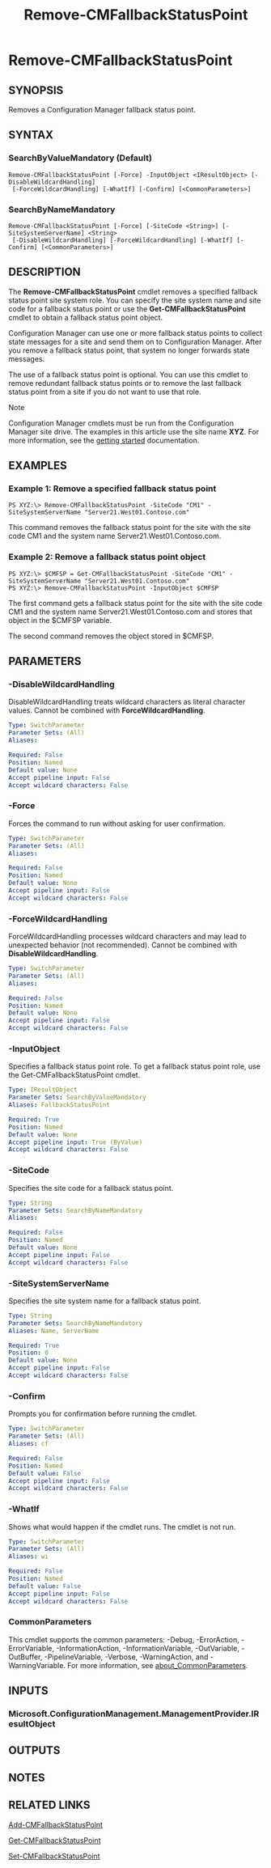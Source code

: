 ﻿---
description: Removes a Configuration Manager fallback status point.
external help file: AdminUI.PS.HS.dll-Help.xml
Module Name: ConfigurationManager
ms.date: 05/07/2019
schema: 2.0.0
title: Remove-CMFallbackStatusPoint
---

# Remove-CMFallbackStatusPoint

## SYNOPSIS
Removes a Configuration Manager fallback status point.

## SYNTAX

### SearchByValueMandatory (Default)
```
Remove-CMFallbackStatusPoint [-Force] -InputObject <IResultObject> [-DisableWildcardHandling]
 [-ForceWildcardHandling] [-WhatIf] [-Confirm] [<CommonParameters>]
```

### SearchByNameMandatory
```
Remove-CMFallbackStatusPoint [-Force] [-SiteCode <String>] [-SiteSystemServerName] <String>
 [-DisableWildcardHandling] [-ForceWildcardHandling] [-WhatIf] [-Confirm] [<CommonParameters>]
```

## DESCRIPTION
The **Remove-CMFallbackStatusPoint** cmdlet removes a specified fallback status point site system role.
You can specify the site system name and site code for a fallback status point or use the **Get-CMFallbackStatusPoint** cmdlet to obtain a fallback status point object.

Configuration Manager can use one or more fallback status points to collect state messages for a site and send them on to Configuration Manager.
After you remove a fallback status point, that system no longer forwards state messages.

The use of a fallback status point is optional.
You can use this cmdlet to remove redundant fallback status points or to remove the last fallback status point from a site if you do not want to use that role.

> [!NOTE]
> Configuration Manager cmdlets must be run from the Configuration Manager site drive.
> The examples in this article use the site name **XYZ**. For more information, see the
> [getting started](/powershell/sccm/overview) documentation.

## EXAMPLES

### Example 1: Remove a specified fallback status point
```
PS XYZ:\> Remove-CMFallbackStatusPoint -SiteCode "CM1" -SiteSystemServerName "Server21.West01.Contoso.com"
```

This command removes the fallback status point for the site with the site code CM1 and the system name Server21.West01.Contoso.com.

### Example 2: Remove a fallback status point object
```
PS XYZ:\> $CMFSP = Get-CMFallbackStatusPoint -SiteCode "CM1" -SiteSystemServerName "Server21.West01.Contoso.com"
PS XYZ:\> Remove-CMFallbackStatusPoint -InputObject $CMFSP
```

The first command gets a fallback status point for the site with the site code CM1 and the system name Server21.West01.Contoso.com and stores that object in the $CMFSP variable.

The second command removes the object stored in $CMFSP.

## PARAMETERS

### -DisableWildcardHandling
DisableWildcardHandling treats wildcard characters as literal character values. Cannot be combined with **ForceWildcardHandling**.

```yaml
Type: SwitchParameter
Parameter Sets: (All)
Aliases:

Required: False
Position: Named
Default value: None
Accept pipeline input: False
Accept wildcard characters: False
```

### -Force
Forces the command to run without asking for user confirmation.

```yaml
Type: SwitchParameter
Parameter Sets: (All)
Aliases:

Required: False
Position: Named
Default value: None
Accept pipeline input: False
Accept wildcard characters: False
```

### -ForceWildcardHandling
ForceWildcardHandling processes wildcard characters and may lead to unexpected behavior (not recommended). Cannot be combined with **DisableWildcardHandling**.

```yaml
Type: SwitchParameter
Parameter Sets: (All)
Aliases:

Required: False
Position: Named
Default value: None
Accept pipeline input: False
Accept wildcard characters: False
```

### -InputObject
Specifies a fallback status point role.
To get a fallback status point role, use the Get-CMFallbackStatusPoint cmdlet.

```yaml
Type: IResultObject
Parameter Sets: SearchByValueMandatory
Aliases: FallbackStatusPoint

Required: True
Position: Named
Default value: None
Accept pipeline input: True (ByValue)
Accept wildcard characters: False
```

### -SiteCode
Specifies the site code for a fallback status point.

```yaml
Type: String
Parameter Sets: SearchByNameMandatory
Aliases:

Required: False
Position: Named
Default value: None
Accept pipeline input: False
Accept wildcard characters: False
```

### -SiteSystemServerName
Specifies the site system name for a fallback status point.

```yaml
Type: String
Parameter Sets: SearchByNameMandatory
Aliases: Name, ServerName

Required: True
Position: 0
Default value: None
Accept pipeline input: False
Accept wildcard characters: False
```

### -Confirm
Prompts you for confirmation before running the cmdlet.

```yaml
Type: SwitchParameter
Parameter Sets: (All)
Aliases: cf

Required: False
Position: Named
Default value: False
Accept pipeline input: False
Accept wildcard characters: False
```

### -WhatIf
Shows what would happen if the cmdlet runs.
The cmdlet is not run.

```yaml
Type: SwitchParameter
Parameter Sets: (All)
Aliases: wi

Required: False
Position: Named
Default value: False
Accept pipeline input: False
Accept wildcard characters: False
```

### CommonParameters
This cmdlet supports the common parameters: -Debug, -ErrorAction, -ErrorVariable, -InformationAction, -InformationVariable, -OutVariable, -OutBuffer, -PipelineVariable, -Verbose, -WarningAction, and -WarningVariable. For more information, see [about_CommonParameters](http://go.microsoft.com/fwlink/?LinkID=113216).

## INPUTS

### Microsoft.ConfigurationManagement.ManagementProvider.IResultObject

## OUTPUTS

### 

## NOTES

## RELATED LINKS

[Add-CMFallbackStatusPoint](Add-CMFallbackStatusPoint.md)

[Get-CMFallbackStatusPoint](Get-CMFallbackStatusPoint.md)

[Set-CMFallbackStatusPoint](Set-CMFallbackStatusPoint.md)


